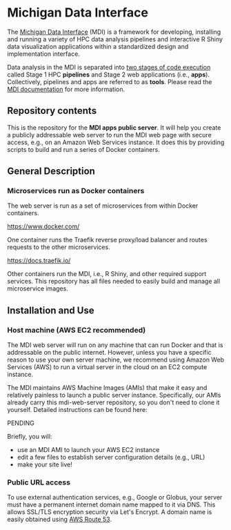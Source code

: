 # Michigan Data Interface

The [Michigan Data Interface](https://midataint.github.io/) (MDI) 
is a framework for developing, installing and running a variety of 
HPC data analysis pipelines and interactive R Shiny data visualization 
applications within a standardized design and implementation interface.

Data analysis in the MDI is separated into 
[two stages of code execution](https://midataint.github.io/docs/analysis-flow/) 
called Stage 1 HPC **pipelines** and Stage 2 web applications (i.e., **apps**).
Collectively, pipelines and apps are referred to as **tools**.
Please read the [MDI documentation](https://midataint.github.io/) for 
more information.

## Repository contents

This is the repository for the **MDI apps public server**. 
It will help you create a publicly addressable web server to run the MDI
web page with secure access, e.g., on an Amazon Web Services instance.
It does this by providing scripts to build and run a series of 
Docker containers.

## General Description

### Microservices run as Docker containers

The web server is run as a set of microservices from within
Docker containers. 

https://www.docker.com/

One container runs the Traefik reverse proxy/load balancer
and routes requests to the other microservices.

https://docs.traefik.io/

Other containers run the MDI, i.e., R Shiny, and other required 
support services. This repository has all files needed to easily 
build and manage all microservice images.

## Installation and Use

### Host machine (AWS EC2 recommended)

The MDI web server will run on any machine that can run Docker and
that is addressable on the public internet. However, unless you have 
a specific reason to use your own server machine, we recommend using 
Amazon Web Services (AWS) to run a virtual server in the cloud on 
an EC2 compute instance.

The MDI maintains AWS Machine Images (AMIs) that make 
it easy and relatively painless to launch a public server instance.
Specifically, our AMIs already carry this mdi-web-server repository,
so you don't need to clone it yourself. Detailed instructions can be found here:

PENDING

Briefly, you will:
- use an MDI AMI to launch your AWS EC2 instance
- edit a few files to establish server configuration details (e.g., URL)
- make your site live!

### Public URL access

To use external authentication services, e.g., Google or Globus, 
your server must have a permanent internet domain name mapped to it 
via DNS. This allows SSL/TLS encryption security via Let's Encrypt.
A domain name is easily obtained using 
[AWS Route 53](https://console.aws.amazon.com/route53/v2/home).
